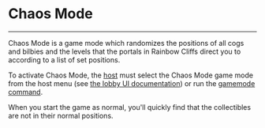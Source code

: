 # Chaos Mode

---

Chaos Mode is a game mode which randomizes the positions of all cogs and bilbies and the levels that the portals in Rainbow Cliffs direct you to according to a list of set positions.

To activate Chaos Mode, the [host](./Host.md) must select the Chaos Mode game mode from the host menu (see [the lobby UI documentation](./LobbyUI.md)) or run the [gamemode command](./Commands/GameMode.md).

When you start the game as normal, you'll quickly find that the collectibles are not in their normal positions.